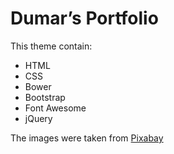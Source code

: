 # Dumar’s Portfolio
This theme contain:

* HTML
* CSS
* Bower
* Bootstrap
* Font Awesome
* jQuery

The images were taken from [Pixabay](https://pixabay.com/)
